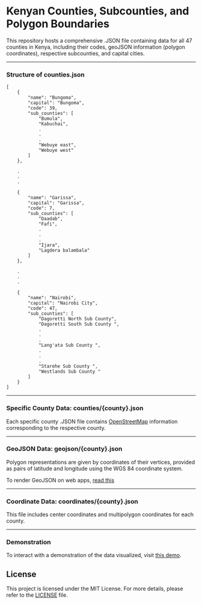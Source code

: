 # Kenyan Counties, Subcounties, and Polygon Boundaries

This repository hosts a comprehensive .JSON file containing data for all 47 counties in Kenya, including their codes, geoJSON information (polygon coordinates), respective subcounties, and capital cities.

---
### Structure of counties.json

```
[
    {
        "name": "Bungoma",
        "capital": "Bungoma",
        "code": 39,
        "sub_counties": [
            "Bumula",
            "Kabuchai",
            .
            .
            .
            "Webuye east",
            "Webuye west"
        ]
    },
    
    .
    .
    .

    {
        "name": "Garissa",
        "capital": "Garissa",
        "code": 7,
        "sub_counties": [
            "Daadab",
            "Fafi",
            .
            .
            .
            "Ijara",
            "Lagdera balambala"
        ]
    },

    .
    .
    .

    {
        "name": "Nairobi",
        "capital": "Nairobi City",
        "code": 47,
        "sub_counties": [
            "Dagoretti North Sub County",
            "Dagoretti South Sub County ",
            .
            .
            .
            "Lang'ata Sub County ",
            .
            .
            .
            "Starehe Sub County ",
            "Westlands Sub County "
        ]
    }
]
```
---

### Specific County Data: counties/{county}.json

Each specific county .JSON file contains [OpenStreetMap](https://www.openstreetmap.org/) information corresponding to the respective county.

---

### GeoJSON Data: geojson/{county}.json

Polygon representations are given by coordinates of their vertices, provided as pairs of latitude and longitude using the WGS 84 coordinate system.

To render GeoJSON on web apps, [read this](https://github.com/Mondieki/kenya-counties-subcounties/blob/master/DOCS/render.md)

---

### Coordinate Data: coordinates/{county}.json

This file includes center coordinates and multipolygon coordinates for each county.

---

### Demonstration

To interact with a demonstration of the data visualized, visit [this demo](https://mondieki.github.io/kenya-counties-demo/).

## License

This project is licensed under the MIT License. For more details, please refer to the [LICENSE](https://github.com/Mondieki/kenya-counties-subcounties/blob/master/LICENSE.md) file.